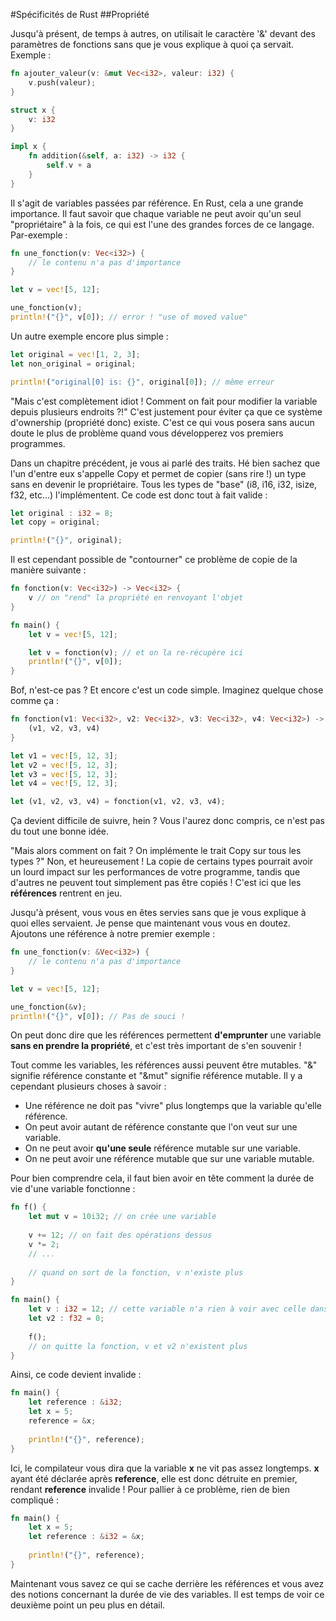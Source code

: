#Spécificités de Rust
##Propriété

Jusqu'à présent, de temps à autres, on utilisait le caractère '&' devant des paramètres de fonctions sans que je vous explique à quoi ça servait. Exemple :

```Rust
fn ajouter_valeur(v: &mut Vec<i32>, valeur: i32) {
    v.push(valeur);
}

struct x {
    v: i32
}

impl x {
    fn addition(&self, a: i32) -> i32 {
        self.v + a
    }
}
```

Il s'agit de variables passées par référence. En Rust, cela a une grande importance. Il faut savoir que chaque variable ne peut avoir qu'un seul "propriétaire" à la fois, ce qui est l'une des grandes forces de ce langage. Par-exemple :

```Rust
fn une_fonction(v: Vec<i32>) {
    // le contenu n'a pas d'importance
}

let v = vec![5, 12];

une_fonction(v);
println!("{}", v[0]); // error ! "use of moved value"
```

Un autre exemple encore plus simple :

```Rust
let original = vec![1, 2, 3];
let non_original = original;

println!("original[0] is: {}", original[0]); // même erreur
```

"Mais c'est complètement idiot ! Comment on fait pour modifier la variable depuis plusieurs endroits ?!"
C'est justement pour éviter ça que ce système d'ownership (propriété donc) existe. C'est ce qui vous posera sans aucun doute le plus de problème quand vous développerez vos premiers programmes.

Dans un chapitre précédent, je vous ai parlé des traits. Hé bien sachez que l'un d'entre eux s'appelle Copy et permet de copier (sans rire !) un type sans en devenir le propriétaire. Tous les types de "base" (i8, i16, i32, isize, f32, etc...) l'implémentent. Ce code est donc tout à fait valide :

```Rust
let original : i32 = 8;
let copy = original;

println!("{}", original);
```

Il est cependant possible de "contourner" ce problème de copie de la manière suivante :

```Rust
fn fonction(v: Vec<i32>) -> Vec<i32> {
    v // on "rend" la propriété en renvoyant l'objet
}

fn main() {
    let v = vec![5, 12];

    let v = fonction(v); // et on la re-récupère ici
    println!("{}", v[0]);
}
```

Bof, n'est-ce pas ? Et encore c'est un code simple. Imaginez quelque chose comme ça :

```Rust
fn fonction(v1: Vec<i32>, v2: Vec<i32>, v3: Vec<i32>, v4: Vec<i32>) -> (Vec<i32>, Vec<i32>, Vec<i32>, Vec<i32>) {
    (v1, v2, v3, v4)
}

let v1 = vec![5, 12, 3];
let v2 = vec![5, 12, 3];
let v3 = vec![5, 12, 3];
let v4 = vec![5, 12, 3];

let (v1, v2, v3, v4) = fonction(v1, v2, v3, v4);
```

Ça devient difficile de suivre, hein ? Vous l'aurez donc compris, ce n'est pas du tout une bonne idée.

"Mais alors comment on fait ? On implémente le trait Copy sur tous les types ?"
Non, et heureusement ! La copie de certains types pourrait avoir un lourd impact sur les performances de votre programme, tandis que d'autres ne peuvent tout simplement pas être copiés ! C'est ici que les __références__ rentrent en jeu.

Jusqu'à présent, vous vous en êtes servies sans que je vous explique à quoi elles servaient. Je pense que maintenant vous vous en doutez. Ajoutons une référence à notre premier exemple :

```Rust
fn une_fonction(v: &Vec<i32>) {
    // le contenu n'a pas d'importance
}

let v = vec![5, 12];

une_fonction(&v);
println!("{}", v[0]); // Pas de souci !
```

On peut donc dire que les références permettent __d'emprunter__ une variable __sans en prendre la propriété__, et c'est très important de s'en souvenir !

Tout comme les variables, les références aussi peuvent être mutables. "&" signifie référence constante et "&mut" signifie référence mutable. Il y a cependant plusieurs choses à savoir :

 * Une référence ne doit pas "vivre" plus longtemps que la variable qu'elle référence.
 * On peut avoir autant de référence constante que l'on veut sur une variable.
 * On ne peut avoir __qu'une seule__ référence mutable sur une variable.
 * On ne peut avoir une référence mutable que sur une variable mutable.

Pour bien comprendre cela, il faut bien avoir en tête comment la durée de vie d'une variable fonctionne :

```Rust
fn f() {
    let mut v = 10i32; // on crée une variable
    
    v += 12; // on fait des opérations dessus
    v *= 2;
    // ...
    
    // quand on sort de la fonction, v n'existe plus
}

fn main() {
    let v : i32 = 12; // cette variable n'a rien à voir avec celle dans la fonction f
    let v2 : f32 = 0;
    
    f();
    // on quitte la fonction, v et v2 n'existent plus    
}
```

Ainsi, ce code devient invalide :

```Rust
fn main() {
    let reference : &i32;
    let x = 5;
    reference = &x;
    
    println!("{}", reference);
}
```

Ici, le compilateur vous dira que la variable __x__ ne vit pas assez longtemps. __x__ ayant été déclarée après __reference__, elle est donc détruite en premier, rendant __reference__ invalide ! Pour pallier à ce problème, rien de bien compliqué :

```Rust
fn main() {
    let x = 5;
    let reference : &i32 = &x;
    
    println!("{}", reference);
}
```

Maintenant vous savez ce qui se cache derrière les références et vous avez des notions concernant la durée de vie des variables. Il est temps de voir ce deuxième point un peu plus en détail.
